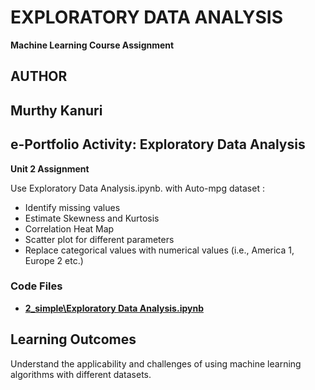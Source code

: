 # EXPLORATORY DATA ANALYSIS

**Machine Learning Course Assignment**

## AUTHOR

**Murthy Kanuri**
---

## e-Portfolio Activity: Exploratory Data Analysis

**Unit 2 Assignment**

Use Exploratory Data Analysis.ipynb. with Auto-mpg dataset :

<ul>
    <li>Identify missing values</li>
    <li>Estimate Skewness and Kurtosis</li>
    <li>Correlation Heat Map</li>
    <li>Scatter plot for different parameters</li>
  <li>Replace categorical values with numerical values (i.e., America 1, Europe 2 etc.)</li>
</ul>



### Code Files

- **[2\_simple\Exploratory Data Analysis.ipynb](https://github.com/m-kanuri/m-kanuri.github.io/blob/main/MachineLearning/Unit02/Unit02_AutoMPG_EDA.ipynb)**


## Learning Outcomes

Understand the applicability and challenges of using machine learning algorithms with different datasets.


